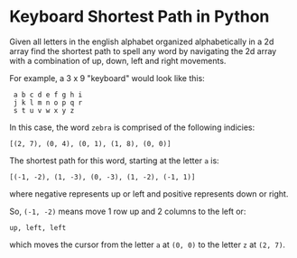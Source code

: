 Keyboard Shortest Path in Python
======================

Given all letters in the english alphabet organized alphabetically
in a 2d array find the shortest path to spell any word by navigating
the 2d array with a combination of up, down, left and right movements.

For example, a 3 x 9 "keyboard" would look like this:
~~~
 a b c d e f g h i
 j k l m n o p q r
 s t u v w x y z
~~~
In this case, the word `zebra` is comprised of the following indicies:
~~~
[(2, 7), (0, 4), (0, 1), (1, 8), (0, 0)]
~~~
The shortest path for this word, starting at the letter `a` is:
~~~
[(-1, -2), (1, -3), (0, -3), (1, -2), (-1, 1)]
~~~
where negative represents up or left and positive represents down or right.

So, `(-1, -2)` means move 1 row up and 2 columns to the left or:
~~~
up, left, left
~~~ 
which moves the cursor from the letter `a` at `(0, 0)` to the letter `z` at `(2, 7)`.

